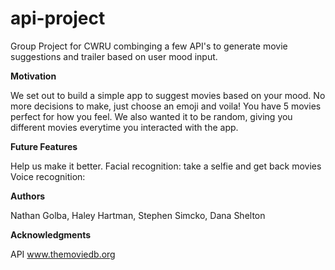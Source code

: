 # api-project

Group Project for CWRU combinging a few API's to generate movie suggestions and trailer based on user mood input. 

**Motivation**

We set out to build a simple app to suggest movies based on your mood. No more decisions to make, just choose an emoji and voila! You have 5 movies perfect for how you feel. We also wanted it to be random, giving you different movies everytime you interacted with the app.


**Future Features** 

Help us make it better. 
Facial recognition: take a selfie and get back movies Voice recognition: 


**Authors**

Nathan Golba, Haley Hartman, Stephen Simcko, Dana Shelton

**Acknowledgments**

API 
www.themoviedb.org 
